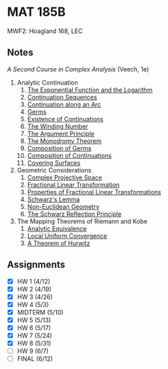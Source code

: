 # MAT 185B
MWF2: Hoagland 168, LEC
## Notes
*A Second Course in Complex Analysis* (Veech, 1e)
1. Analytic Continuation
	1. [The Exponential Function and the Logarithm](../notes/holomorphic-function.md#elementary-functions)
	2. [Continuation Sequences](../notes/analytic-continuation.md)
	3. [Continuation along an Arc](../notes/analytic-continuation.md)
	4. [Germs](../notes/analytic-continuation.md)
	5. [Existence of Continuations](../notes/analytic-continuation.md)
	6. [The Winding Number](../notes/winding-number.md)
	7. [The Argument Principle](../notes/winding-number.md)
	8. [The Monodromy Theorem](../notes/homotopy.md)
	9. [Composition of Germs](../notes/analytic-continuation.md)
	10. [Composition of Continuations](../notes/analytic-continuation.md)
	11. [Covering Surfaces](../notes/analytic-covering.md)
2. Geometric Considerations
	1. [Complex Projective Space](../notes/projective-space.md)
	3. [Fractional Linear Transformation](../notes/fractional-linear-transformation.md)
	4. [Properties of Fractional Linear Transformations](../notes/fractional-linear-transformation.md)
	6. [Schwarz's Lemma](../notes/holomorphic-function.md)
	7. [Non-Euclidean Geometry](../notes/projective-space.md#hyperbolic-space)
	8. [The Schwarz Reflection Principle](../notes/projective-space.md)
3. The Mapping Theorems of Riemann and Kobe
	1. [Analytic Equivalence](../notes/projective-space.md)
	2. [Local Uniform Convergence](../notes/holomorphic-function.md)
	3. [A Theorem of Hurwitz](../notes/holomorphic-function.md)
## Assignments
- [x] HW 1 (4/12)
- [x] HW 2 (4/19)
- [x] HW 3 (4/26)
- [x] HW 4 (5/3)
- [x] MIDTERM (5/10)
- [x] HW 5 (5/13)
- [x] HW 6 (5/17)
- [x] HW 7 (5/24)
- [x] HW 8 (5/31)
- [ ] HW 9 (6/7)
- [ ] FINAL (6/12)